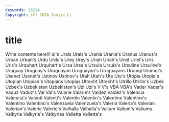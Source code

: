 ```yaml
---
Keywords: 26214
Copyright: (C) 2020 Junjie Li
---
```


# title

Write contents here!!!
al's 
Urals 
Urals's 
Urania 
Urania's 
Uranus
Uranus's 
Urban 
Urban's 
Urdu 
Urdu's 
Urey 
Urey's 
Uriah 
Uriah's 
Uriel
Uriel's 
Uris 
Uris's 
Urquhart 
Urquhart's 
Ursa 
Ursa's 
Ursula 
Ursula's 
Ursuline
Ursuline's 
Uruguay 
Uruguay's 
Uruguayan 
Uruguayan's 
Uruguayans 
Urumqi 
Urumqi's 
Usenet 
Usenet's
Ustinov 
Ustinov's 
Utah 
Utah's 
Ute 
Ute's 
Utopia 
Utopia's 
Utopian 
Utopian's
Utopians 
Utopias 
Utrecht 
Utrecht's 
Utrillo 
Utrillo's 
Uzbek 
Uzbek's 
Uzbekistan 
Uzbekistan's
Uzi 
Uzi's 
V 
V's 
VBA 
VBA's 
Vader 
Vader's 
Vaduz 
Vaduz's
Val 
Val's 
Valarie 
Valarie's 
Valdez 
Valdez's 
Valencia 
Valencia's 
Valenti 
Valenti's
Valentin 
Valentin's 
Valentine 
Valentine's 
Valentino 
Valentino's 
Valenzuela 
Valenzuela's 
Valeria 
Valeria's
Valerian 
Valerian's 
Valerie 
Valerie's 
Valhalla 
Valhalla's 
Valium 
Valium's 
Valiums 
Valkyrie
Valkyrie's 
Valkyries 
Valletta 
Valletta's 
